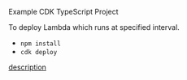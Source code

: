Example CDK TypeScript Project

To deploy Lambda which runs at specified interval.

* `npm install`
* `cdk deploy`

[description](https://figmentresearch.com/aws/cdkevent-lambda)